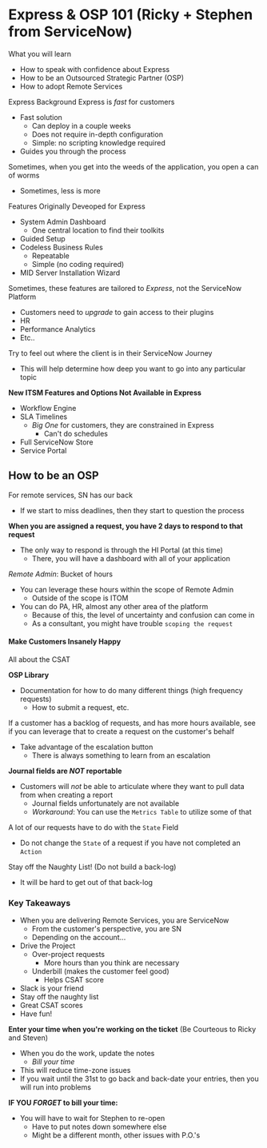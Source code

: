 # Express & OSP 101 (Ricky + Stephen from ServiceNow)

What you will learn
- How to speak with confidence about Express
- How to be an Outsourced Strategic Partner (OSP)
- How to adopt Remote Services

Express Background
Express is _fast_ for customers
- Fast solution
  - Can deploy in a couple weeks
  - Does not require in-depth configuration
  - Simple: no scripting knowledge required
- Guides you through the process

Sometimes, when you get into the weeds of the application, you open a can of worms
  - Sometimes, less is more

Features Originally Deveoped for Express
- System Admin Dashboard
  - One central location to find their toolkits
- Guided Setup
- Codeless Business Rules
  - Repeatable
  - Simple (no coding required)
- MID Server Installation Wizard

Sometimes, these features are tailored to _Express_, not the ServiceNow Platform

- Customers need to _upgrade_ to gain access to their plugins
- HR
- Performance Analytics
- Etc..

Try to feel out where the client is in their ServiceNow Journey
- This will help determine how deep you want to go into any particular topic

**New ITSM Features and Options Not Available in Express**
- Workflow Engine
- SLA Timelines
  - _Big One_ for customers, they are constrained in Express
    - Can't do schedules
- Full ServiceNow Store
- Service Portal



## How to be an OSP
For remote services, SN has our back
- If we start to miss deadlines, then they start to question the process

**When you are assigned a request, you have 2 days to respond to that request**
- The only way to respond is through the HI Portal (at this time)
  - There, you will have a dashboard with all of your application

_Remote Admin_: Bucket of hours
- You can leverage these hours within the scope of Remote Admin
  - Outside of the scope is ITOM
- You can do PA, HR, almost any other area of the platform
  - Because of this, the level of uncertainty and confusion can come in
  - As a consultant, you might have trouble `scoping the request`


#### Make Customers Insanely Happy
All about the CSAT

**OSP Library**
- Documentation for how to do many different things (high frequency requests)
  - How to submit a request, etc.

If a customer has a backlog of requests, and has more hours available, see if you can
leverage that to create a request on the customer's behalf

- Take advantage of the escalation button
  - There is always something to learn from an escalation

**Journal fields are _NOT_ reportable**
- Customers will _not_ be able to articulate where they want to pull data from when
  creating a report
  - Journal fields unfortunately are not available
  - *Workaround*: You can use the `Metrics Table` to utilize some of that

A lot of our requests have to do with the `State` Field
- Do not change the `State` of a request if you have not completed an `Action`

Stay off the Naughty List! (Do not build a back-log)
- It will be hard to get out of that back-log

### Key Takeaways
- When you are delivering Remote Services, you are ServiceNow
  - From the customer's perspective, you are SN
  - Depending on the account...
- Drive the Project
  - Over-project requests
    - More hours than you think are necessary
  - Underbill (makes the customer feel good)
    - Helps CSAT score
- Slack is your friend
- Stay off the naughty list
- Great CSAT scores
- Have fun!

**Enter your time when you're working on the ticket** (Be Courteous to Ricky and Steven)
- When you do the work, update the notes
  - _Bill your time_
- This will reduce time-zone issues
- If you wait until the 31st to go back and back-date your entries, then you will run into problems

**IF YOU _FORGET_ to bill your time:**
- You will have to wait for Stephen to re-open
  - Have to put notes down somewhere else
  - Might be a different month, other issues with P.O.'s

